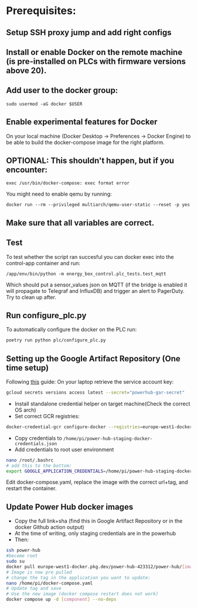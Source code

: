 # Prerequisites:

## Setup SSH proxy jump and add right configs

## Install or enable Docker on the remote machine (is pre-installed on PLCs with firmware versions above 20).

## Add user to the docker group: 

`sudo usermod -aG docker $USER`

## Enable experimental features for Docker

On your local machine (Docker Desktop -> Preferences -> Docker Engine) to be able to build the docker-compose image for the right platform.

## OPTIONAL: This shouldn't happen, but if you encounter: 
`exec /usr/bin/docker-compose: exec format error`

You might need to enable qemu by running:

`docker run --rm --privileged multiarch/qemu-user-static --reset -p yes`

## Make sure that all variables are correct. 

## Test
To test whether the script ran succesful you can docker exec into the control-app container and run:

`/app/env/bin/python -m energy_box_control.plc_tests.test_mqtt`

Which should put a sensor_values json on MQTT (if the bridge is enabled it will propagate to Telegraf and InfluxDB) and trigger an alert to PagerDuty. Try to clean up after. 

## Run configure_plc.py

To automatically configure the docker on the PLC run:

```bash
poetry run python plc/configure_plc.py
```

## Setting up the Google Artifact Repository (One time setup)

Following [this](https://cloud.google.com/artifact-registry/docs/docker/authentication#standalone-helper) guide:
On your laptop retrieve the service account key:
```bash
gcloud secrets versions access latest --secret="powerhub-gar-secret"
```
- Install standalone credential helper on target machine(Check the correct OS arch)
- Set correct GCR registries:
```bash
docker-credential-gcr configure-docker --registries=europe-west1-docker.pkg.dev
```
- Copy credentials to `/home/pi/power-hub-staging-docker-credentials.json`
- Add credentials to root user environment
```bash
nano /root/.bashrc
# add this to the bottom: 
export GOOGLE_APPLICATION_CREDENTIALS=/home/pi/power-hub-staging-docker-credentials.json
```
Edit docker-compose.yaml, replace the image with the correct url+tag, and restart the container.

## Update Power Hub docker images
- Copy the full link+sha (find this in Google Artifact Repository or in the docker Github action output)
- At the time of writing, only staging credentials are in the powerhub
- Then:
```bash
ssh power-hub
#become root
sudo su
docker pull europe-west1-docker.pkg.dev/power-hub-423312/power-hub/[image]:[tag] 
# Image is now pre pulled
# change the tag in the application you want to update:
nano /home/pi/docker-compose.yaml
# Update tag and save
# Use the new image (docker compose restart does not work)
docker compose up -d [component] --no-deps
```